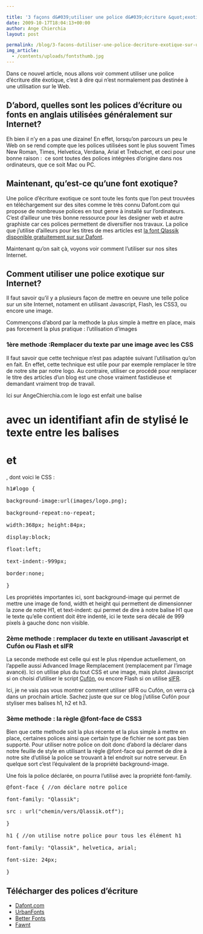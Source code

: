 ```yaml
---

title: '3 façons d&#039;utiliser une police d&#039;écriture &quot;exotique&quot; sur un site Web'
date: 2009-10-17T18:04:13+00:00
author: Ange Chierchia
layout: post

permalink: /blog/3-facons-dutiliser-une-police-decriture-exotique-sur-un-site-web/
img_article:
  - /contents/uploads/fontsthumb.jpg
---
```

Dans ce nouvel article, nous allons voir comment utiliser une police d&rsquo;écriture dite éxotique, c&rsquo;est à dire qui n&rsquo;est normalement pas destinée à une utilisation sur le Web.<!--more-->

## D&rsquo;abord, quelles sont les polices d&rsquo;écriture ou fonts en anglais utilisées généralement sur Internet?

Eh bien il n&rsquo;y en a pas une dizaine! En effet, lorsqu&rsquo;on parcours un peu le Web on se rend compte que les polices utilisées sont le plus souvent Times New Roman, Times, Helvetica, Verdana, Arial et Trebuchet, et ceci pour une bonne raison :  ce sont toutes des polices intégrées d&rsquo;origine dans nos ordinateurs, que ce soit Mac ou PC.

## Maintenant, qu&rsquo;est-ce qu&rsquo;une font exotique?

Une police d&rsquo;écriture exotique ce sont toute les fonts que l&rsquo;on peut trouvées en téléchargement sur des sites comme le très connu Dafont.com qui propose de nombreuse polices en tout genre à installé sur l&rsquo;ordinateurs. C&rsquo;est d&rsquo;ailleur une très bonne ressource pour les designer web et autre graphiste car ces polices permettent de diversifier nos travaux. La police que j&rsquo;utilise d&rsquo;ailleurs pour les titres de mes articles est <a title="Télécharger la police d'écriture Qlassik" href="http://www.dafont.com/qlassik.font" target="_blank">la font Qlassik disponible gratuitement sur sur Dafont</a>.

Maintenant qu&rsquo;on sait çà, voyons voir comment l&rsquo;utiliser sur nos sites Internet.

## Comment utiliser une police exotique sur Internet?

Il faut savoir qu&rsquo;il y a plusieurs façon de mettre en oeuvre une telle police sur un site Internet, notament en utilisant Javascript, Flash, les CSS3, ou encore une image.

Commençons d&rsquo;abord par la methode la plus simple à mettre en place, mais pas forcement la plus pratique : l&rsquo;utilisation d&rsquo;images

### 1ère methode :Remplacer du texte par une image avec les CSS

Il faut savoir que cette technique n&rsquo;est pas adaptée suivant l&rsquo;utilisation qu&rsquo;on en fait. En effet, cette technique est utile pour par exemple remplacer le titre de notre site par notre logo. Au contraire, utiliser ce procédé pour remplacer le titre des articles d&rsquo;un blog est une chose vraiment fastidieuse et demandant vraiment trop de travail.

Ici sur AngeChierchia.com le logo est enfait une balise <h1> avec un identifiant afin de stylisé le texte entre les balises <h1> et </h1>, dont voici le CSS :

<pre class="brush:css">h1#logo {

background-image:url(images/logo.png);

background-repeat:no-repeat;

width:368px; height:84px;

display:block;

float:left;

text-indent:-999px;

border:none;

}</pre>

Les propriétés importantes ici, sont background-image qui permet de mettre une image de fond, width et height qui permettent de dimensionner la zone de notre H1, et text-indent: qui permet de dire à notre balise H1 que le texte qu&rsquo;elle contient doit être indenté, ici le texte sera décalé de 999 pixels à gauche donc non visible.

### 2ème methode : remplacer du texte en utilisant Javascript et Cufón ou Flash et sIFR

La seconde methode est celle qui est le plus répendue actuellement, on l&rsquo;appelle aussi Advanced Image Remplacement (remplacement par l&rsquo;image avancé). Ici on utilise plus du tout CSS et une image, mais plutot Javascript si on choisi d&rsquo;utiliser le script <a title="Site officiel de Cufón" href="http://cufon.shoqolate.com/" target="_blank">Cufón</a>, ou encore Flash si on utilise [sIFR](http://wiki.novemberborn.net/sifr/ "Site officiel de sIFR").

Ici, je ne vais pas vous montrer comment utiliser sIFR ou Cufón, on verra çà dans un prochain article. Sachez juste que sur ce blog j&rsquo;utilise Cufón pour styliser mes balises h1, h2 et h3.

### 3ème methode : la règle @font-face de CSS3

Bien que cette methode soit la plus récente et la plus simple à mettre en place, certaines polices ainsi que certain type de fichier ne sont pas bien supporté. Pour utiliser notre police on doit donc d&rsquo;abord la déclarer dans notre feuille de style en utilisant la règle @font-face qui permet de dire à notre site d&rsquo;utilisé la police se trouvant à tel endroit sur notre serveur. En quelque sort c&rsquo;est l&rsquo;équivalent de la propriété background-image.

Une fois la police déclarée, on pourra l&rsquo;utilisé avec la propriété font-family.

<pre class="brush:css">@font-face { //on déclare notre police

font-family: "Qlassik";

src : url("chemin/vers/Qlassik.otf");

}

h1 { //on utilise notre police pour tous les élément h1

font-family: "Qlassik", helvetica, arial;

font-size: 24px;

}</pre>

## Télécharger des polices d&rsquo;écriture

  * <a href="http://www.dafont.com" target="_blank">Dafont.com</a>
  * <a href="http://www.urbanfonts.com/" target="_blank">UrbanFonts</a>
  * <a href="http://betterfonts.com/" target="_blank">Better Fonts</a>
  * <a href="http://fawnt.com/fonts/" target="_blank">Fawnt</a>